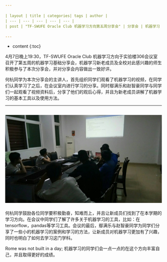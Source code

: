 ```yaml
---

| layout | title | categories| tags | author |
| --- | --- | --- | --- | --- |
| post | "TF-SWUFE Oracle Club 机器学习方向第五周分享会" | 分享会 | 机器学习 | 伍佳伟 |

---
```

* content
{:toc}

4月7日晚上19:30，TF-SWUFE Oracle Club 机器学习方向于实验楼306会议室召开了第五周的机器学习基础分享会，机器学习新老成员及全校对此感兴趣的师生积极参与了本次分享会，并对分享会内容做出一致好评。

何杭同学为本次分享会的主讲人，首先组织同学们观看了机器学习的视频，在同学们认真学习了之后，在会议室内进行学习的分享。同时鄢满乐和赵智豪同学与同学们一起观看了视频资料后，分享了他们的观后心得，并且为新老成员讲解了机器学习的基本工具以及使用方法。



---
![](/img/2019-04-09-github-1.jpg)
---

何杭同学鼓励各位同学要积极勤奋，知难而上，并且让新成员们找到了在本学期的学习方向。在会议中同学们了解了许多关于机器学习的工具，比如：在tensorflow，pandas等学习工具。会议的最后，鄢满乐与赵智豪同学为同学们分享了一些小的机器学习的案例和学习的方法，让新成员对机器学习更加有了兴趣，同时也明白了如何去学习这门学科。

 Rome was not built in a day; 机器学习的同学们会一点一点的在这个方向丰富自己，并且取得更好的成绩。



